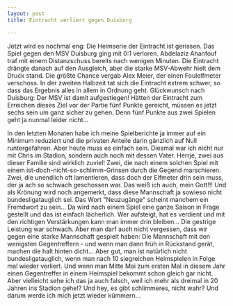 ```yaml
---
layout: post
title: Eintracht verliert gegen Duisburg

---
```


Jetzt wird es nochmal eng: Die Heimserie der Eintracht ist gerissen. Das Spiel gegen den MSV Duisburg ging mit 0:1 verloren. Abdelaziz Ahanfouf traf mit einem Distanzschuss bereits nach wenigen Minuten. Die Eintracht drängte danach auf den Ausgleich, aber die starke MSV-Abwehr hielt dem Druck stand. Die größte Chance vergab Alex Meier, der einen Foulelfmeter verschoss. In der zweiten Halbzeit tat sich die Eintracht extrem schwer, so dass das Ergebnis alles in allem in Ordnung geht. Glückwunsch nach Duisburg: Der MSV ist damit aufgestiegen! Hätten der Eintracht zum Erreichen dieses Ziel vor der Partie fünf Punkte gereicht, müssen es jetzt sechs sein um ganz sicher zu gehen. Denn fünf Punkte aus zwei Spielen geht ja nunmal leider nicht... 

In den letzten Monaten habe ich meine Spielberichte ja immer auf ein Minimum reduziert und die privaten Anteile darin gänzlich auf Null runtergefahren. Aber heute muss es einfach sein. Diesmal war ich nicht nur mit Chris im Stadion, sondern auch noch mit dessen Vater. Herrje, zwei aus dieser Familie sind wirklich zuviel! Zwei, die nach einem solchen Spiel mit einem ist-doch-nicht-so-schlimm-Grinsen durch die Gegend marschieren. Zwei, die unendlich oft lamentieren, dass doch der Elfmeter drin sein muss, der ja ach so schwach geschossen war. Das weiß ich auch, mein Gott!!! Und als Krönung wird noch angemerkt, dass diese Mannschaft ja sowieso nicht bundesligatauglich sei. Das Wort "Neuzugänge" scheint manchem ein Fremdwort zu sein... Da wird nach einem Spiel eine ganze Saison in Frage gestellt und das ist einfach lächerlich. Wer aufsteigt, hat es verdient und mit den richtigen Verstärkungen kann man immer drin bleiben... Die gestrige Leistung war schwach. Aber man darf auch nicht vergessen, dass wir gegen eine starke Mannschaft gespielt haben: Die Mannschaft mit den wenigsten Gegentreffern - und wenn man dann früh in Rückstand gerät, machen die halt hinten dicht... Aber gut, man ist natürlich nicht bundesligatauglich, wenn man nach 10 siegreichen Heimspielen in Folge mal wieder verliert. Und wenn man Mitte Mai zum ersten Mal in diesem Jahr einen Gegentreffer in einem Heimspiel bekommt schon gleich gar nicht. Aber vielleicht sehe ich das ja auch falsch, weil ich mehr als dreimal in 20 Jahren ins Stadion gehe!? Und hey, es gibt schlimmeres, nicht wahr? Und darum werde ich mich jetzt wieder kümmern...
